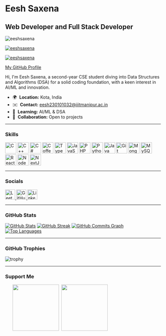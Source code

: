 # Eesh Saxena

## Web Developer and Full Stack Developer
<p align="left"> <img src="https://komarev.com/ghpvc/?username=eeshsaxena&label=Profile%20views&color=0e75b6&style=plastic&theme=dark" alt="eeshsaxena" /> </p>

<p align="left"> <a href="https://github.com/ryo-ma/github-profile-trophy"><img src="https://github-profile-trophy.vercel.app/?username=eeshsaxena&theme=onedark" alt="eeshsaxena" /></a> </p>

<p align="left"> <a href="https://twitter.com/eeshsaxena" target="blank"><img src="https://img.shields.io/twitter/follow/eeshsaxena?logo=twitter&style=for-the-badge&labelColor=1b1f23&style=plastic&color=36c5f0" alt="eeshsaxena" /></a> </p>

<p align="left"> <a href="https://github.com/eeshsaxena" target="blank">My GitHub Profile</a> </p>


Hi, I'm Eesh Saxena, a second-year CSE student diving into Data Structures and Algorithms (DSA) for a solid coding foundation, with a keen interest in AI/ML and innovation.

- 🌍  **Location:** Kota, India
- ✉️  **Contact:** [eesh230101032@iiitmanipur.ac.in](mailto:eesh230101032@iiitmanipur.ac.in)
- 🧠  **Learning:** AI/ML & DSA
- 🤝  **Collaboration:** Open to projects

---

### Skills

<p align="left">
  <a href="https://www.cprogramming.com/" target="_blank" rel="noreferrer"><img src="https://raw.githubusercontent.com/danielcranney/readme-generator/main/public/icons/skills/c-colored.svg" width="36" height="36" alt="C" /></a>
  <a href="https://www.cplusplus.com/" target="_blank" rel="noreferrer"><img src="https://raw.githubusercontent.com/danielcranney/readme-generator/main/public/icons/skills/cplusplus-colored.svg" width="36" height="36" alt="C++" /></a>
  <a href="https://docs.microsoft.com/en-us/dotnet/csharp/" target="_blank" rel="noreferrer"><img src="https://raw.githubusercontent.com/danielcranney/readme-generator/main/public/icons/skills/csharp-colored.svg" width="36" height="36" alt="C#" /></a>
  <a href="https://coffeescript.org/" target="_blank" rel="noreferrer"><img src="https://raw.githubusercontent.com/danielcranney/readme-generator/main/public/icons/skills/coffeescript-colored.svg" width="36" height="36" alt="Coffeescript" /></a>
  <a href="https://www.typescriptlang.org/" target="_blank" rel="noreferrer"><img src="https://raw.githubusercontent.com/danielcranney/readme-generator/main/public/icons/skills/typescript-colored.svg" width="36" height="36" alt="TypeScript" /></a>
  <a href="https://developer.mozilla.org/en-US/docs/Web/JavaScript" target="_blank" rel="noreferrer"><img src="https://raw.githubusercontent.com/danielcranney/readme-generator/main/public/icons/skills/javascript-colored.svg" width="36" height="36" alt="JavaScript" /></a>
  <a href="https://www.php.net/" target="_blank" rel="noreferrer"><img src="https://raw.githubusercontent.com/danielcranney/readme-generator/main/public/icons/skills/php-colored.svg" width="36" height="36" alt="PHP" /></a>
  <a href="https://www.python.org/" target="_blank" rel="noreferrer"><img src="https://raw.githubusercontent.com/danielcranney/readme-generator/main/public/icons/skills/python-colored.svg" width="36" height="36" alt="Python" /></a>
  <a href="https://www.oracle.com/java/" target="_blank" rel="noreferrer"><img src="https://raw.githubusercontent.com/danielcranney/readme-generator/main/public/icons/skills/java-colored.svg" width="36" height="36" alt="Java" /></a>
  <a href="https://git-scm.com/" target="_blank" rel="noreferrer"><img src="https://raw.githubusercontent.com/danielcranney/readme-generator/main/public/icons/skills/git-colored.svg" width="36" height="36" alt="Git" /></a>
  <a href="https://www.mongodb.com/" target="_blank" rel="noreferrer"><img src="https://raw.githubusercontent.com/danielcranney/readme-generator/main/public/icons/skills/mongodb-colored.svg" width="36" height="36" alt="MongoDB" /></a>
  <a href="https://www.mysql.com/" target="_blank" rel="noreferrer"><img src="https://raw.githubusercontent.com/danielcranney/readme-generator/main/public/icons/skills/mysql-colored.svg" width="36" height="36" alt="MySQL" /></a>
  <a href="https://reactjs.org/" target="_blank" rel="noreferrer"><img src="https://raw.githubusercontent.com/danielcranney/readme-generator/main/public/icons/skills/react-colored.svg" width="36" height="36" alt="React" /></a>
  <a href="https://nodejs.org/en/" target="_blank" rel="noreferrer"><img src="https://raw.githubusercontent.com/danielcranney/readme-generator/main/public/icons/skills/nodejs-colored.svg" width="36" height="36" alt="NodeJS" /></a>
  <a href="https://nextjs.org/docs" target="_blank" rel="noreferrer"><img src="https://raw.githubusercontent.com/danielcranney/readme-generator/main/public/icons/skills/nextjs-colored.svg" width="36" height="36" alt="NextJs" /></a>
</p>

---

### Socials

<a href="https://leetcode.com/eeshsaxena" target="_blank" rel="noreferrer">
  <img src="https://upload.wikimedia.org/wikipedia/commons/1/19/LeetCode_logo_black.png" width="32" height="32" alt="LeetCode" />
</a>
<a href="https://www.github.com/eeshsaxena" target="_blank" rel="noreferrer">
  <img src="https://github.githubassets.com/images/modules/logos_page/GitHub-Mark.png" width="32" height="32" alt="GitHub" />
</a>
<a href="https://www.linkedin.com/in/eesh-saxena" target="_blank" rel="noreferrer">
  <img src="https://upload.wikimedia.org/wikipedia/commons/c/ca/LinkedIn_logo_initials.png" width="32" height="32" alt="LinkedIn" />
</a>

---

### GitHub Stats

<a href="http://www.github.com/eeshsaxena"><img src="https://github-readme-stats.vercel.app/api?username=eeshsaxena&show_icons=true&count_private=true&title_color=0891b2&text_color=ffffff&icon_color=0891b2&bg_color=1c1917&hide_border=true" alt="GitHub Stats" /></a>
<a href="http://www.github.com/eeshsaxena"><img src="https://github-readme-streak-stats.herokuapp.com/?user=eeshsaxena&stroke=ffffff&background=1c1917&ring=0891b2&fire=0891b2&currStreakNum=ffffff&currStreakLabel=0891b2&sideNums=ffffff&sideLabels=ffffff&dates=ffffff&hide_border=true" alt="GitHub Streak" /></a>
<a href="http://www.github.com/eeshsaxena"><img src="https://github-readme-activity-graph.cyclic.app/graph?username=eeshsaxena&bg_color=1c1917&color=ffffff&line=0891b2&point=ffffff&area_color=1c1917&area=true&hide_border=true&custom_title=GitHub%20Commits%20Graph" alt="GitHub Commits Graph" /></a>
<a href="https://github.com/eeshsaxena" align="left"><img src="https://github-readme-stats.vercel.app/api/top-langs/?username=eeshsaxena&langs_count=10&title_color=0891b2&text_color=ffffff&icon_color=0891b2&bg_color=1c1917&hide_border=true&locale=en&custom_title=Top%20Languages" alt="Top Languages" /></a>

---

### GitHub Trophies

![trophy](https://github-profile-trophy.vercel.app/?username=eeshsaxena&theme=dracula&row=1&column=3&margin=15)

---

### Support Me

<ul style="list-style-type: none; margin: 0;">
  <li style="display: inline-block; margin-right: 0.25rem;">
    <a href="https://www.buymeacoffee.com/ArunendraTripathi"><img src="https://cdn.buymeacoffee.com/buttons/v2/default-yellow.png" width="150"/></a>
  </li>
  <li style="display: inline-block; margin-right: 0.25rem;">
    <a href="https://www.ko-fi.com/ArunendraTripathi"><img src="https://storage.ko-fi.com/cdn/kofi2.png?v=3" width="150"/></a>
  </li>
</ul>
